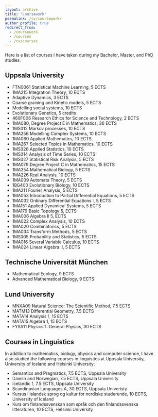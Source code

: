 ```yaml
---
layout: archive
title: "Coursework"
permalink: /cv/coursework/
author_profile: true
redirect_from:
  - /coursework
  - /courses
  - /cv/courses
---
```


Here is a list of courses I have taken during my Bachelor, Master, and PhD studies. 

## Uppsala University
- FTN0061 Statistical Machine Learning, 5 ECTS
- 1MA215 Integration Theory, 10 ECTS
- Adaptive Dynamics, 3 ECTS
- Coarse graining and Kinetic models, 5 ECTS
- Modelling social systems, 10 ECTS
- Evolutionary Genetics, 5 credits
- 460F006 Research Ethics for Science and Technology, 2 ECTS
- 1MA080, Degree Project E in Mathematics, 30 ECTS
- 1MS012 Markov processes, 10 ECTS
- 1MA256 Modelling Complex Systems, 10 ECTS
- 1MA060 Applied Mathematics, 10 ECTS
- 1MA267 Selected Topics in Mathematics, 10 ECTS
- 1MS026 Applied Statistics, 10 ECTS
- 1MS014 Analysis of Time Series, 10 ECTS
- 1MS027 Statistical Risk Analysis, 5 ECTS
- 1MA079 Degree Project C in Mathematics, 15 ECTS
- 1MA254 Mathematical Biology, 5 ECTS
- 1MA226 Real Analysis, 10 ECTS  
- 1MA009 Automata Theory, 5 ECTS
- 1BG400 Evolutionary Biology, 10 ECTS
- 1MA211 Fourier Analysis, 5 ECTS
- 1MA053 Introduction to Partial Differential Equations, 5 ECTS
- 1MA032 Ordinary Differential Equations I, 5 ECTS
- 1MA151 Applied Dynamical Systems, 5 ECTS
- 1MA179 Basic Topology 5, ECTS
- 1MA006 Algebra II 5, ECTS
- 1MA022 Complex Analysis, 10 ECTS
- 1MA020 Combinatorics, 5 ECTS
- 1MA034 Transform Methods, 5 ECTS
- 1MS005 Probability and Statistics, 5 ECTS
- 1MA016 Several Variable Calculus, 10 ECTS
- 1MA024 Linear Algebra II, 5 ECTS

## Technische Universität München
- Mathematical Ecology, 9 ECTS
- Advanced Mathematical Biology, 9 ECTS

## Lund University
- MNXA09 Natural Science: The Scientific Method, 7.5 ECTS
- MATM13 Differential Geometry, 7.5 ECTS
- MATA14 Analysis 1, 15 ECTS
- MATA15 Algebra 1, 15 ECTS 
- FYSA11 Physics 1: General Physics,  30 ECTS

## Courses in Linguistics 
In addition to mathematics, biology, physics and computer science, I have also studied the following courses in linguistics at Uppsala University, University of Iceland and Helsinki University: 
- Semantics and Pragmatics, 7.5 ECTS, Uppsala University
- Danish and Norwegian, 7.5 ECTS, Uppsala University
- Icelandic 1, 7.5 ECTS, Uppsala University
- Scandinavian Languages A, 30 ECTS, Uppsala Univeristy
- Kursus i islandsk sprog og kultur for nordiske studerende, 10 ECTS, University of Iceland
- Kurs om finlandssvenskan som språk och den finlandssvenska litteraturen, 10 ECTS, Helsinki University




